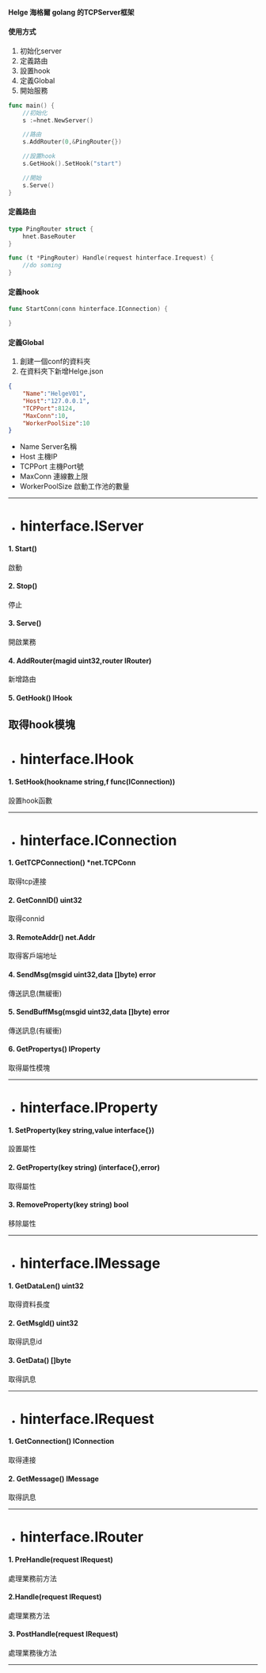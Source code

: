 #### Helge 海格爾 golang 的TCPServer框架

#### 使用方式

1. 初始化server
2. 定義路由
3. 設置hook
4. 定義Global
5. 開始服務
```go
func main() {
    //初始化
    s :=hnet.NewServer()

    //路由
    s.AddRouter(0,&PingRouter{})

    //設置hook
    s.GetHook().SetHook("start")

    //開始
    s.Serve()
}
```

#### 定義路由
```go
type PingRouter struct {
    hnet.BaseRouter
}

func (t *PingRouter) Handle(request hinterface.Irequest) {
    //do soming
}

```
#### 定義hook
```go
func StartConn(conn hinterface.IConnection) {

}
```

#### 定義Global
1. 創建一個conf的資料夾
2. 在資料夾下新增Helge.json
```json
{
    "Name":"HelgeV01",
    "Host":"127.0.0.1",
    "TCPPort":8124,
    "MaxConn":10,
    "WorkerPoolSize":10
}
```
- Name
Server名稱
- Host
主機IP
- TCPPort
主機Port號
- MaxConn
連線數上限
- WorkerPoolSize
啟動工作池的數量

---
- # hinterface.IServer
#### 1. Start()
啟動
#### 2. Stop()
停止
#### 3. Serve()
開啟業務
#### 4. AddRouter(magid uint32,router IRouter)
新增路由
#### 5. GetHook() IHook
取得hook模塊
---
- # hinterface.IHook
#### 1. SetHook(hookname string,f func(IConnection))
設置hook函數

---
- # hinterface.IConnection
#### 1. GetTCPConnection() *net.TCPConn
取得tcp連接
#### 2. GetConnID() uint32
取得connid
#### 3. RemoteAddr() net.Addr
取得客戶端地址
#### 4. SendMsg(msgid uint32,data []byte) error
傳送訊息(無緩衝)
#### 5. SendBuffMsg(msgid uint32,data []byte) error
傳送訊息(有緩衝)
#### 6. GetPropertys() IProperty
取得屬性模塊

---
- # hinterface.IProperty
#### 1. SetProperty(key string,value interface{})
設置屬性
#### 2. GetProperty(key string) (interface{},error)
取得屬性
#### 3. RemoveProperty(key string) bool
移除屬性

---
- # hinterface.IMessage
#### 1. GetDataLen() uint32
取得資料長度
#### 2. GetMsgId() uint32
取得訊息id
#### 3. GetData() []byte
取得訊息

---
- # hinterface.IRequest
#### 1. GetConnection() IConnection
取得連接
#### 2. GetMessage() IMessage
取得訊息

---
- # hinterface.IRouter
#### 1. PreHandle(request IRequest)
處理業務前方法
#### 2.Handle(request IRequest) 
處理業務方法
#### 3. PostHandle(request IRequest)
處理業務後方法

---